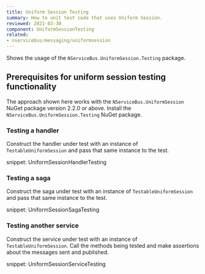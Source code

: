 ```yaml
---
title: Uniform Session Testing
summary: How to unit test code that uses Uniform Session.
reviewed: 2021-03-30
component: UniformSessionTesting
related:
- nservicebus/messaging/uniformsession
---
```


Shows the usage of the `NServiceBus.UniformSession.Testing` package.

## Prerequisites for uniform session testing functionality

The approach shown here works with the `NServiceBus.UniformSession` NuGet package version 2.2.0 or above. Install the `NServiceBus.UniformSession.Testing` NuGet package.

### Testing a handler

Construct the handler under test with an instance of `TestableUniformSession` and pass that same instance to the test.

snippet: UniformSessionHandlerTesting

### Testing a saga

Construct the saga under test with an instance of `TestableUniformSession` and pass that same instance to the test.

snippet: UniformSessionSagaTesting

### Testing another service

Construct the service under test with an instance of `TestableUniformSession`. Call the methods being tested and make assertions about the messages sent and published.

snippet: UniformSessionServiceTesting
